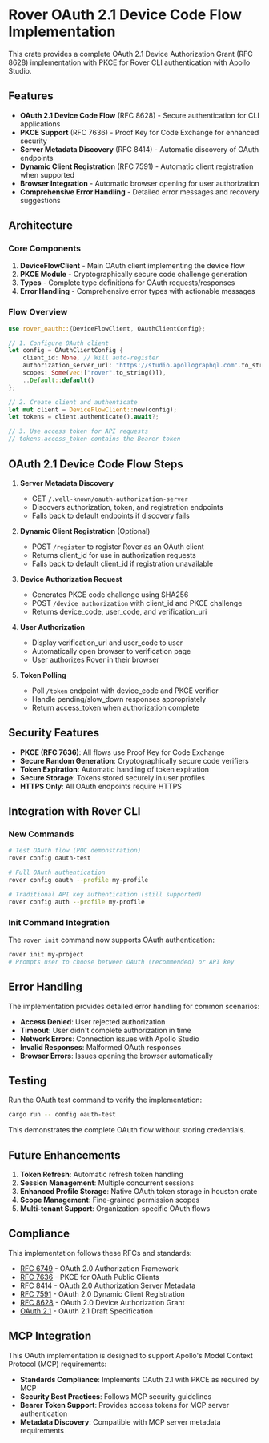 # Rover OAuth 2.1 Device Code Flow Implementation

This crate provides a complete OAuth 2.1 Device Authorization Grant (RFC 8628) implementation with PKCE for Rover CLI authentication with Apollo Studio.

## Features

- **OAuth 2.1 Device Code Flow** (RFC 8628) - Secure authentication for CLI applications
- **PKCE Support** (RFC 7636) - Proof Key for Code Exchange for enhanced security  
- **Server Metadata Discovery** (RFC 8414) - Automatic discovery of OAuth endpoints
- **Dynamic Client Registration** (RFC 7591) - Automatic client registration when supported
- **Browser Integration** - Automatic browser opening for user authorization
- **Comprehensive Error Handling** - Detailed error messages and recovery suggestions

## Architecture

### Core Components

1. **DeviceFlowClient** - Main OAuth client implementing the device flow
2. **PKCE Module** - Cryptographically secure code challenge generation
3. **Types** - Complete type definitions for OAuth requests/responses
4. **Error Handling** - Comprehensive error types with actionable messages

### Flow Overview

```rust
use rover_oauth::{DeviceFlowClient, OAuthClientConfig};

// 1. Configure OAuth client
let config = OAuthClientConfig {
    client_id: None, // Will auto-register
    authorization_server_url: "https://studio.apollographql.com".to_string(),
    scopes: Some(vec!["rover".to_string()]),
    ..Default::default()
};

// 2. Create client and authenticate
let mut client = DeviceFlowClient::new(config);
let tokens = client.authenticate().await?;

// 3. Use access token for API requests
// tokens.access_token contains the Bearer token
```

## OAuth 2.1 Device Code Flow Steps

1. **Server Metadata Discovery**
   - GET `/.well-known/oauth-authorization-server`
   - Discovers authorization, token, and registration endpoints
   - Falls back to default endpoints if discovery fails

2. **Dynamic Client Registration** (Optional)
   - POST `/register` to register Rover as an OAuth client
   - Returns client_id for use in authorization requests
   - Falls back to default client_id if registration unavailable

3. **Device Authorization Request**
   - Generates PKCE code challenge using SHA256
   - POST `/device_authorization` with client_id and PKCE challenge
   - Returns device_code, user_code, and verification_uri

4. **User Authorization**
   - Display verification_uri and user_code to user
   - Automatically open browser to verification page
   - User authorizes Rover in their browser

5. **Token Polling**
   - Poll `/token` endpoint with device_code and PKCE verifier
   - Handle pending/slow_down responses appropriately
   - Return access_token when authorization complete

## Security Features

- **PKCE (RFC 7636)**: All flows use Proof Key for Code Exchange
- **Secure Random Generation**: Cryptographically secure code verifiers
- **Token Expiration**: Automatic handling of token expiration
- **Secure Storage**: Tokens stored securely in user profiles
- **HTTPS Only**: All OAuth endpoints require HTTPS

## Integration with Rover CLI

### New Commands

```bash
# Test OAuth flow (POC demonstration)
rover config oauth-test

# Full OAuth authentication 
rover config oauth --profile my-profile

# Traditional API key authentication (still supported)
rover config auth --profile my-profile
```

### Init Command Integration

The `rover init` command now supports OAuth authentication:

```bash
rover init my-project
# Prompts user to choose between OAuth (recommended) or API key
```

## Error Handling

The implementation provides detailed error handling for common scenarios:

- **Access Denied**: User rejected authorization
- **Timeout**: User didn't complete authorization in time
- **Network Errors**: Connection issues with Apollo Studio
- **Invalid Responses**: Malformed OAuth responses
- **Browser Errors**: Issues opening the browser automatically

## Testing

Run the OAuth test command to verify the implementation:

```bash
cargo run -- config oauth-test
```

This demonstrates the complete OAuth flow without storing credentials.

## Future Enhancements

1. **Token Refresh**: Automatic refresh token handling
2. **Session Management**: Multiple concurrent sessions
3. **Enhanced Profile Storage**: Native OAuth token storage in houston crate
4. **Scope Management**: Fine-grained permission scopes
5. **Multi-tenant Support**: Organization-specific OAuth flows

## Compliance

This implementation follows these RFCs and standards:

- [RFC 6749](https://tools.ietf.org/html/rfc6749) - OAuth 2.0 Authorization Framework
- [RFC 7636](https://tools.ietf.org/html/rfc7636) - PKCE for OAuth Public Clients  
- [RFC 8414](https://tools.ietf.org/html/rfc8414) - OAuth 2.0 Authorization Server Metadata
- [RFC 7591](https://tools.ietf.org/html/rfc7591) - OAuth 2.0 Dynamic Client Registration
- [RFC 8628](https://tools.ietf.org/html/rfc8628) - OAuth 2.0 Device Authorization Grant
- [OAuth 2.1](https://datatracker.ietf.org/doc/draft-ietf-oauth-v2-1/) - OAuth 2.1 Draft Specification

## MCP Integration

This OAuth implementation is designed to support Apollo's Model Context Protocol (MCP) requirements:

- **Standards Compliance**: Implements OAuth 2.1 with PKCE as required by MCP
- **Security Best Practices**: Follows MCP security guidelines  
- **Bearer Token Support**: Provides access tokens for MCP server authentication
- **Metadata Discovery**: Compatible with MCP server metadata requirements